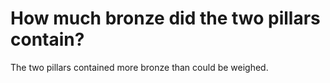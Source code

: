 # How much bronze did the two pillars contain?

The two pillars contained more bronze than could be weighed.
